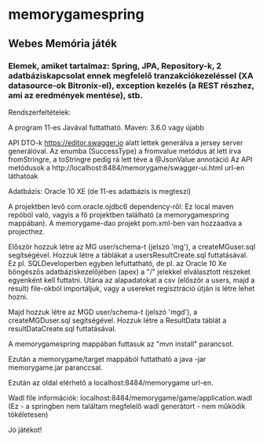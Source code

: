 ﻿# memorygamespring
## Webes Memória játék
### Elemek, amiket tartalmaz: Spring, JPA, Repository-k, 2 adatbáziskapcsolat ennek megfelelő tranzakciókezeléssel (XA datasource-ok Bitronix-el), exception kezelés (a REST részhez, ami az eredmények mentése), stb.

Rendszerfeltételek:

A program 11-es Javával futtatható. Maven: 3.6.0 vagy  újabb

API DTO-k https://editor.swagger.io alatt lettek generálva a jersey server generálóval.
Az enumba (SuccessType) a fromvalue metódus át lett írva fromStringre, a toStringre pedig rá lett téve a @JsonValue annotáció
Az API metódusok a http://localhost:8484/memorygame/swagger-ui.html url-en láthatóak

Adatbázis:
Oracle 10 XE (de 11-es adatbázis is megteszi)

A projektben levő com.oracle.ojdbc6 dependency-ről:
Ez local maven repóból való, vagyis a fő projektben található (a memorygamespring mappában).
A memorygame-dao projekt pom.xml-ben van hozzáadva a projecthez.

Először hozzuk létre az MG user/schema-t (jelszó 'mg'), a createMGuser.sql segítségével.
Hozzuk létre a táblákat a usersResultCreate.sql futtatásával.
Ez pl. SQLDeveloperben egyben lefuttatható,
de pl. az Oracle 10 Xe böngészős adatbáziskezelőjében (apex) a "/" jelekkel elválasztott részeket egyenként kell futtatni.
Utána az alapadatokat a csv (először a users, majd a result) file-okból importáljuk,
vagy a usereket regisztráció útján is létre lehet hozni.

Majd hozzuk létre az MGD user/schema-t (jelszó 'mgd'), a createMGDuser.sql segítségével.
Hozzuk létre a ResultData táblát a resultDataCreate.sql futtatásával.

A memorygamespring mappában futtasuk az "mvn install" parancsot.

Ezután a memorygame/target mappából futtatható a java -jar memorygame.jar paranccsal.

Ezután az oldal elérhető a localhost:8484/memorygame url-en.

Wadl file információk: localhost:8484/memorygame/game/application.wadl
(Ez - a springben nem találtam megfelelő wadl generátort - nem működik tökéletesen)

Jó játékot!
